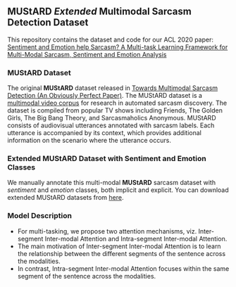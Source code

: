 ## MUStARD *Extended* Multimodal Sarcasm Detection Dataset

This repository contains the dataset and code for our ACL 2020 paper: 
[Sentiment and Emotion help Sarcasm? A Multi-task Learning Framework for Multi-Modal Sarcasm, Sentiment and Emotion Analysis](https://www.aclweb.org/anthology/2020.acl-main.401/)

### MUStARD Dataset
The original **MUStARD** dataset released in [Towards Multimodal Sarcasm Detection (An Obviously Perfect Paper)](https://www.aclweb.org/anthology/P19-1455/). The MUStARD dataset is a [multimodal video corpus](https://github.com/soujanyaporia/MUStARD) for research in automated sarcasm discovery. The dataset is compiled from popular TV shows including Friends, The Golden Girls, The Big Bang Theory, and Sarcasmaholics Anonymous. MUStARD consists of audiovisual utterances annotated with sarcasm labels. Each utterance is accompanied by its context, which provides additional information on the scenario where the utterance occurs.

### Extended MUStARD Dataset with Sentiment and Emotion Classes
We manually annotate this multi-modal **MUStARD** sarcasm dataset with *sentiment* and *emotion* classes, both implicit and explicit. You can download extended MUStARD datasets from [here](https://drive.google.com/drive/folders/1dJZyCSm80UZFHwbBRRg89njTDOwPkWa8?usp=sharing). 

### Model Description
* For multi-tasking, we propose two attention mechanisms, viz. Inter-segment Inter-modal Attention and Intra-segment Inter-modal Attention. 
* The main motivation of Inter-segment Inter-modal Attention is to learn the relationship between the different segments of the sentence across the modalities. 
* In contrast, Intra-segment Inter-modal Attention focuses within the same segment of the sentence across the modalities.


<!--  https://scholar.google.com/intl/en/scholar/inclusion.html#indexing -->
<meta name="citation_title" content="Distill for R Markdown"/>
<meta name="citation_fulltext_html_url" content="https://rstudio.github.io/distill"/>
<meta name="citation_fulltext_world_readable" content=""/>
<meta name="citation_online_date" content="2018/05/04"/>
<meta name="citation_publication_date" content="2018/05/04"/>
<meta name="citation_author" content="JJ Allaire"/>
<meta name="citation_author_institution" content="RStudio"/>
<meta name="citation_author" content="Rich Iannone"/>
<meta name="citation_author_institution" content="RStudio"/>
<meta name="citation_author" content="Yihui Xie"/>
<meta name="citation_author_institution" content="RStudio"/>
<meta name="citation_reference" content="citation_title=Distill;
citation_publication_date=2016;citation_publisher=Distill Working
Group;citation_doi=10.23915/distill;citation_author=Shan Carter;
citation_author=Chirs Olah;citation_author=Arvind Satyanarayan"/>
<meta name="citation_reference" content="citation_title=Literate
programming;citation_publication_date=1984;
citation_publisher=British Computer Society;citation_volume=27;
citation_author=Donald E. Knuth"/>
<meta name="citation_reference" content="citation_title=Dynamic
documents with r and knitr;citation_publication_date=2015;
citation_publisher=Chapman; Hall/CRC;citation_author=Yihui Xie"/>
